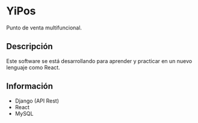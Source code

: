 # YiPos
Punto de venta multifuncional.

## Descripción
Este software se está desarrollando para aprender y practicar en un nuevo lenguaje como React.

## Información
- Django (API Rest)
- React
- MySQL